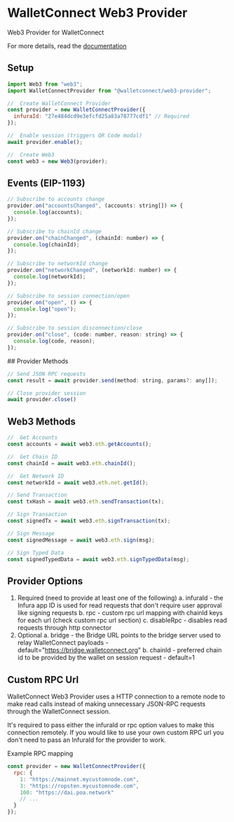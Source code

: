 # WalletConnect Web3 Provider

Web3 Provider for WalletConnect

For more details, read the [documentation](https://docs.walletconnect.org)

## Setup

```javascript
import Web3 from "web3";
import WalletConnectProvider from "@walletconnect/web3-provider";

//  Create WalletConnect Provider
const provider = new WalletConnectProvider({
  infuraId: "27e484dcd9e3efcfd25a83a78777cdf1" // Required
});

//  Enable session (triggers QR Code modal)
await provider.enable();

//  Create Web3
const web3 = new Web3(provider);
```

## Events (EIP-1193)

```javascript
// Subscribe to accounts change
provider.on("accountsChanged", (accounts: string[]) => {
  console.log(accounts);
});

// Subscribe to chainId change
provider.on("chainChanged", (chainId: number) => {
  console.log(chainId);
});

// Subscribe to networkId change
provider.on("networkChanged", (networkId: number) => {
  console.log(networkId);
});

// Subscribe to session connection/open
provider.on("open", () => {
  console.log("open");
});

// Subscribe to session disconnection/close
provider.on("close", (code: number, reason: string) => {
  console.log(code, reason);
});
```

## Provider Methods

```javascript
// Send JSON RPC requests
const result = await provider.send(method: string, params?: any[]);

// Close provider session
await provider.close()
```

## Web3 Methods

```javascript
//  Get Accounts
const accounts = await web3.eth.getAccounts();

//  Get Chain ID
const chainId = await web3.eth.chainId();

//  Get Network ID
const networkId = await web3.eth.net.getId();

// Send Transaction
const txHash = await web3.eth.sendTransaction(tx);

// Sign Transaction
const signedTx = await web3.eth.signTransaction(tx);

// Sign Message
const signedMessage = await web3.eth.sign(msg);

// Sign Typed Data
const signedTypedData = await web3.eth.signTypedData(msg);
```

## Provider Options

1. Required (need to provide at least one of the following)
   a. infuraId - the Infura app ID is used for read requests that don't require user approval like signing requests
   b. rpc - custom rpc url mapping with chainId keys for each url (check custom rpc url section)
   c. disableRpc - disables read requests through http connector
2. Optional
   a. bridge - the Bridge URL points to the bridge server used to relay WalletConnect payloads - default="https://bridge.walletconnect.org"
   b. chainId - preferred chain id to be provided by the wallet on session request - default=1

## Custom RPC Url

WalletConnect Web3 Provider uses a HTTP connection to a remote node to make read calls instead of making unnecessary JSON-RPC requests through the WalletConnect session.

It's required to pass either the infuraId or rpc option values to make this connection remotely. If you would like to use your own custom RPC url you don't need to pass an InfuraId for the provider to work.

Example RPC mapping

```javascript
const provider = new WalletConnectProvider({
  rpc: {
    1: "https://mainnet.mycustomnode.com",
    3: "https://ropsten.mycustomnode.com",
    100: "https://dai.poa.network"
    // ...
  }
});
```
